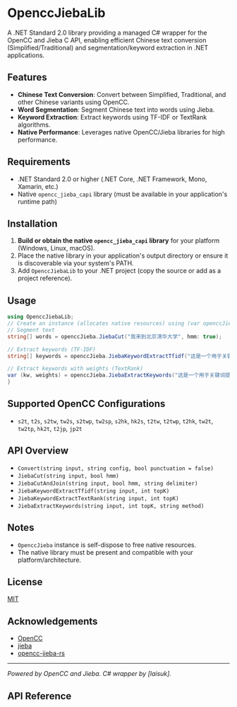 # OpenccJiebaLib

A .NET Standard 2.0 library providing a managed C# wrapper for the OpenCC and Jieba C API, enabling efficient Chinese text conversion (Simplified/Traditional) and segmentation/keyword extraction in .NET applications.

## Features

- **Chinese Text Conversion**: Convert between Simplified, Traditional, and other Chinese variants using OpenCC.
- **Word Segmentation**: Segment Chinese text into words using Jieba.
- **Keyword Extraction**: Extract keywords using TF-IDF or TextRank algorithms.
- **Native Performance**: Leverages native OpenCC/Jieba libraries for high performance.

## Requirements

- .NET Standard 2.0 or higher (.NET Core, .NET Framework, Mono, Xamarin, etc.)
- Native `opencc_jieba_capi` library (must be available in your application's runtime path)

## Installation

1. **Build or obtain the native `opencc_jieba_capi` library** for your platform (Windows, Linux, macOS).
2. Place the native library in your application's output directory or ensure it is discoverable via your system's PATH.
3. Add `OpenccJiebaLib` to your .NET project (copy the source or add as a project reference).

## Usage
```csharp
using OpenccJiebaLib;
// Create an instance (allocates native resources) using (var openccJieba = new OpenccJieba()) { // Convert Simplified to Traditional Chinese string traditional = openccJieba.Convert("汉字转换测试", "s2t");
// Segment text
string[] words = openccJieba.JiebaCut("我来到北京清华大学", hmm: true);

// Extract keywords (TF-IDF)
string[] keywords = openccJieba.JiebaKeywordExtractTfidf("这是一个用于关键词提取的测试文本", topK: 5);

// Extract keywords with weights (TextRank)
var (kw, weights) = openccJieba.JiebaExtractKeywords("这是一个用于关键词提取的测试文本", 5, "textrank");
}
```
## Supported OpenCC Configurations

- `s2t`, `t2s`, `s2tw`, `tw2s`, `s2twp`, `tw2sp`, `s2hk`, `hk2s`, `t2tw`, `t2twp`, `t2hk`, `tw2t`, `tw2tp`, `hk2t`, `t2jp`, `jp2t`

## API Overview

- `Convert(string input, string config, bool punctuation = false)`
- `JiebaCut(string input, bool hmm)`
- `JiebaCutAndJoin(string input, bool hmm, string delimiter)`
- `JiebaKeywordExtractTfidf(string input, int topK)`
- `JiebaKeywordExtractTextRank(string input, int topK)`
- `JiebaExtractKeywords(string input, int topK, string method)`

## Notes

- `OpenccJieba` instance is self-dispose to free native resources.
- The native library must be present and compatible with your platform/architecture.

## License

[MIT](LICENSE.txt)

## Acknowledgements

- [OpenCC](https://github.com/BYVoid/OpenCC)
- [jieba](https://github.com/fxsjy/jieba)
- [opencc-jieba-rs](https://github.com/laisuk/opencc-jieba-rs)

---

*Powered by OpenCC and Jieba. C# wrapper by [laisuk].*

## API Reference
